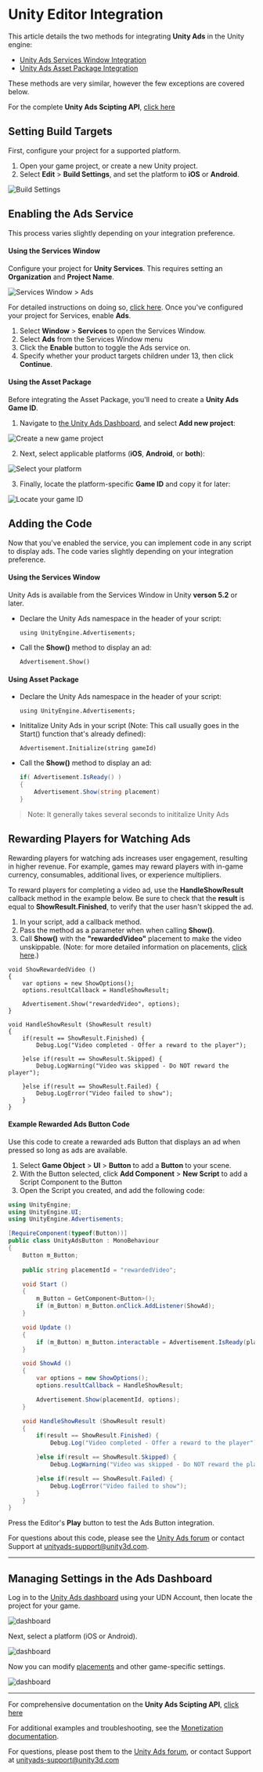 
# Unity Editor Integration

This article details the two methods for integrating **Unity Ads** in the Unity engine: 
- [Unity Ads Services Window Integration](services-window-integration)
- [Unity Ads Asset Package Integration](asset-package-integration)

These methods are very similar, however the few exceptions are covered below. 

For the complete **Unity Ads Scipting API**, [click here](https://docs.unity3d.com/ScriptReference/Advertisements.Advertisement.html)

## Setting Build Targets

First, configure your project for a supported platform.

1. Open your game project, or create a new Unity project.
2. Select **Edit** > **Build Settings**, and set the platform to **iOS** or **Android**.

![Build Settings][build-settings]

## Enabling the Ads Service

This process varies slightly depending on your integration preference.

#### Using the Services Window
Configure your project for **Unity Services**. This requires setting an **Organization** and **Project Name**.

![Services Window > Ads][services-window]

For detailed instructions on doing so, [click here](https://docs.unity3d.com/Manual/SettingUpProjectServices.html). Once you've configured your project for Services, enable **Ads**.

1. Select **Window** > **Services** to open the Services Window.
2. Select **Ads** from the Services Window menu
3. Click the **Enable** button to toggle the Ads service on.
3. Specify whether your product targets children under 13, then click **Continue**.

#### Using the Asset Package
Before integrating the Asset Package, you'll need to create a **Unity Ads Game ID**.

1. Navigate to <a href="https://dashboard.unityads.unity3d.com" target="_blank">the Unity Ads Dashboard</a>, and select **Add new project**:

![Create a new game project][new-project-1]

2. Next, select applicable platforms (**iOS**, **Android**, or **both**):

![Select your platform][new-project-2]

3. Finally, locate the platform-specific **Game ID** and copy it for later:

![Locate your game ID][new-project-3]

## Adding the Code
Now that you've enabled the service, you can implement code in any script to display ads. The code varies slightly depending on your integration preference.

#### Using the Services Window
Unity Ads is available from the Services Window in Unity **verson 5.2** or later.
- Declare the Unity Ads namespace in the header of your script: 

 	`using UnityEngine.Advertisements;`

- Call the **Show()** method to display an ad:

	`Advertisement.Show()`

#### Using Asset Package
- Declare the Unity Ads namespace in the header of your script:

 	`using UnityEngine.Advertisements;`

- Inititalize Unity Ads in your script (Note: This call usually goes in the Start() function that's already defined):

	`Advertisement.Initialize(string gameId)`

- Call the **Show()** method to display an ad:

	```csharp
	if( Advertisement.IsReady() )
	{
		Advertisement.Show(string placement)
	}
	```
> Note: It generally takes several seconds to inititalize Unity Ads

## Rewarding Players for Watching Ads

Rewarding players for watching ads increases user engagement, resulting in higher revenue. For example, games may reward players with in-game currency, consumables, additional lives, or experience multipliers.

To reward players for completing a video ad, use the **HandleShowResult** callback method in the example below. Be sure to check that the **result** is equal to **ShowResult.Finished**, to verify that the user hasn't skipped the ad.

1. In your script, add a callback method.
2. Pass the method as a parameter when when calling **Show()**.
3. Call **Show()** with the **"rewardedVideo"** placement to make the video unskippable. (Note: for more detailed information on placements, [click here](https://unityads.unity3d.com/help/monetization/placements).)

```
void ShowRewardedVideo ()
{
	var options = new ShowOptions();
	options.resultCallback = HandleShowResult;
	
	Advertisement.Show("rewardedVideo", options);
}

void HandleShowResult (ShowResult result)
{
	if(result == ShowResult.Finished) {
		Debug.Log("Video completed - Offer a reward to the player");
		
	}else if(result == ShowResult.Skipped) {
		Debug.LogWarning("Video was skipped - Do NOT reward the player");
		
	}else if(result == ShowResult.Failed) {
		Debug.LogError("Video failed to show");
	}
}
```

#### Example Rewarded Ads Button Code

Use this code to create a rewarded ads Button that displays an ad when pressed so long as ads are available.

  1. Select **Game Object** > **UI** > **Button** to add a **Button** to your scene.
  2. With the Button selected, click **Add Component** > **New Script** to add a Script Component to the Button
  3. Open the Script you created, and add the following code:

```csharp
using UnityEngine;
using UnityEngine.UI;
using UnityEngine.Advertisements;

[RequireComponent(typeof(Button))]
public class UnityAdsButton : MonoBehaviour
{
	Button m_Button;
	
	public string placementId = "rewardedVideo";

	void Start ()
	{	
		m_Button = GetComponent<Button>();
		if (m_Button) m_Button.onClick.AddListener(ShowAd);
	}

	void Update ()
	{
		if (m_Button) m_Button.interactable = Advertisement.IsReady(placementId);
	}

	void ShowAd ()
	{
		var options = new ShowOptions();
		options.resultCallback = HandleShowResult;

		Advertisement.Show(placementId, options);
	}

	void HandleShowResult (ShowResult result)
	{
		if(result == ShowResult.Finished) {
			Debug.Log("Video completed - Offer a reward to the player");

		}else if(result == ShowResult.Skipped) {
			Debug.LogWarning("Video was skipped - Do NOT reward the player");

		}else if(result == ShowResult.Failed) {
			Debug.LogError("Video failed to show");
		}
	}
}
```

Press the Editor's **Play** button to test the Ads Button integration.

For questions about this code, please see the [Unity Ads forum](http://forum.unity3d.com/forums/unity-ads.67) or contact Support at unityads-support@unity3d.com.

-------------------------------------------------------------------------

## Managing Settings in the Ads Dashboard

Log in to the [Unity Ads dashboard](https://dashboard.unityads.unity3d.com/Dashboard) using your UDN Account, then locate the project for your game.

![dashboard][ads-dashb-1]

Next, select a platform (iOS or Android).

![dashboard][ads-dashb-2]

Now you can modify [placements](http://unityads.unity3d.com/help/monetization/placements) and other game-specific settings.

![dashboard][ads-dashb-3]

-------------------------------------------------------------------------

For comprehensive documentation on the **Unity Ads Scipting API**, [click here](https://docs.unity3d.com/ScriptReference/Advertisements.Advertisement.html)

For additional examples and troubleshooting, see the [Monetization documentation](http://unityads.unity3d.com/help/monetization/integration-guide-unity).

For questions, please post them to the [Unity Ads forum](http://forum.unity3d.com/forums/unity-ads.67), or contact Support at unityads-support@unity3d.com

[ads-dashb-1]: https://s3.amazonaws.com/ads-image-hosting/ads-dashb-1.png
[ads-dashb-2]: https://s3.amazonaws.com/ads-image-hosting/ads-dashb-2.png
[ads-dashb-3]: https://s3.amazonaws.com/ads-image-hosting/ads-dashb-3.png
[asset-package]: https://s3.amazonaws.com/ads-image-hosting/asset-package.png
[build-settings]: https://s3.amazonaws.com/ads-image-hosting/build-settings.png
[new-project-1]: https://s3.amazonaws.com/ads-image-hosting/new1.png
[new-project-2]: https://s3.amazonaws.com/ads-image-hosting/new2.png
[new-project-3]: https://s3.amazonaws.com/ads-image-hosting/new4.png
[services-window]: https://s3.amazonaws.com/ads-image-hosting/services.png
